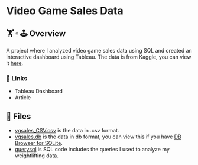 # Video Game Sales Data
## 🏋️♀🕹 Overview
A project where I analyzed video game sales data using SQL and created an interactive dashboard using Tableau. The data is from Kaggle, you can view it [here](https://www.kaggle.com/datasets/gregorut/videogamesales?resource=download).

### 🔗 Links
* Tableau Dashboard
* Article

## 📁 Files
* [vgsales_CSV.csv](https://github.com/kellyjadams/video-game-sales/blob/main/vgsales_CSV.csv) is the data in .csv format. 
* [vgsales.db]() is the data in db format, you can view this if you have [DB Browser for SQLite](https://sqlitebrowser.org/). 
* [querysql](https://github.com/kellyjadams/weightlifting-data/blob/main/schema.sql) is SQL code includes the queries I used to analyze my weightlifting data.
